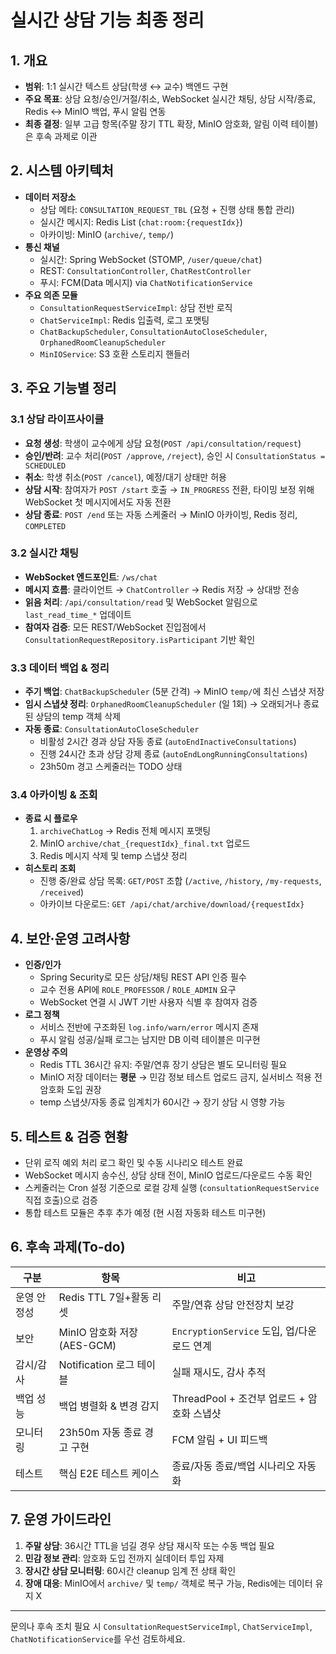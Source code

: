 # 실시간 상담 기능 최종 정리

## 1. 개요
- **범위**: 1:1 실시간 텍스트 상담(학생 ↔ 교수) 백엔드 구현
- **주요 목표**: 상담 요청/승인/거절/취소, WebSocket 실시간 채팅, 상담 시작/종료, Redis ↔ MinIO 백업, 푸시 알림 연동
- **최종 결정**: 일부 고급 항목(주말 장기 TTL 확장, MinIO 암호화, 알림 이력 테이블)은 후속 과제로 이관

## 2. 시스템 아키텍처
- **데이터 저장소**
  - 상담 메타: `CONSULTATION_REQUEST_TBL` (요청 + 진행 상태 통합 관리)
  - 실시간 메시지: Redis List (`chat:room:{requestIdx}`)
  - 아카이빙: MinIO (`archive/`, `temp/`)
- **통신 채널**
  - 실시간: Spring WebSocket (STOMP, `/user/queue/chat`)
  - REST: `ConsultationController`, `ChatRestController`
  - 푸시: FCM(Data 메시지) via `ChatNotificationService`
- **주요 의존 모듈**
  - `ConsultationRequestServiceImpl`: 상담 전반 로직
  - `ChatServiceImpl`: Redis 입출력, 로그 포맷팅
  - `ChatBackupScheduler`, `ConsultationAutoCloseScheduler`, `OrphanedRoomCleanupScheduler`
  - `MinIOService`: S3 호환 스토리지 핸들러

## 3. 주요 기능별 정리
### 3.1 상담 라이프사이클
- **요청 생성**: 학생이 교수에게 상담 요청(`POST /api/consultation/request`)
- **승인/반려**: 교수 처리(`POST /approve`, `/reject`), 승인 시 `ConsultationStatus = SCHEDULED`
- **취소**: 학생 취소(`POST /cancel`), 예정/대기 상태만 허용
- **상담 시작**: 참여자가 `POST /start` 호출 → `IN_PROGRESS` 전환, 타이밍 보정 위해 WebSocket 첫 메시지에서도 자동 전환
- **상담 종료**: `POST /end` 또는 자동 스케줄러 → MinIO 아카이빙, Redis 정리, `COMPLETED`

### 3.2 실시간 채팅
- **WebSocket 엔드포인트**: `/ws/chat`
- **메시지 흐름**: 클라이언트 → `ChatController` → Redis 저장 → 상대방 전송
- **읽음 처리**: `/api/consultation/read` 및 WebSocket 알림으로 `last_read_time_*` 업데이트
- **참여자 검증**: 모든 REST/WebSocket 진입점에서 `ConsultationRequestRepository.isParticipant` 기반 확인

### 3.3 데이터 백업 & 정리
- **주기 백업**: `ChatBackupScheduler` (5분 간격) → MinIO `temp/`에 최신 스냅샷 저장
- **임시 스냅샷 정리**: `OrphanedRoomCleanupScheduler` (일 1회) → 오래되거나 종료된 상담의 temp 객체 삭제
- **자동 종료**: `ConsultationAutoCloseScheduler`
  - 비활성 2시간 경과 상담 자동 종료 (`autoEndInactiveConsultations`)
  - 진행 24시간 초과 상담 강제 종료 (`autoEndLongRunningConsultations`)
  - 23h50m 경고 스케줄러는 TODO 상태

### 3.4 아카이빙 & 조회
- **종료 시 플로우**
  1. `archiveChatLog` → Redis 전체 메시지 포맷팅
  2. MinIO `archive/chat_{requestIdx}_final.txt` 업로드
  3. Redis 메시지 삭제 및 temp 스냅샷 정리
- **히스토리 조회**
  - 진행 중/완료 상담 목록: `GET/POST` 조합 (`/active`, `/history`, `/my-requests`, `/received`)
  - 아카이브 다운로드: `GET /api/chat/archive/download/{requestIdx}`

## 4. 보안·운영 고려사항
- **인증/인가**
  - Spring Security로 모든 상담/채팅 REST API 인증 필수
  - 교수 전용 API에 `ROLE_PROFESSOR` / `ROLE_ADMIN` 요구
  - WebSocket 연결 시 JWT 기반 사용자 식별 후 참여자 검증
- **로그 정책**
  - 서비스 전반에 구조화된 `log.info/warn/error` 메시지 존재
  - 푸시 알림 성공/실패 로그는 남지만 DB 이력 테이블은 미구현
- **운영상 주의**
  - Redis TTL 36시간 유지: 주말/연휴 장기 상담은 별도 모니터링 필요
  - MinIO 저장 데이터는 **평문** → 민감 정보 테스트 업로드 금지, 실서비스 적용 전 암호화 도입 권장
  - temp 스냅샷/자동 종료 임계치가 60시간 → 장기 상담 시 영향 가능

## 5. 테스트 & 검증 현황
- 단위 로직 예외 처리 로그 확인 및 수동 시나리오 테스트 완료
- WebSocket 메시지 송수신, 상담 상태 전이, MinIO 업로드/다운로드 수동 확인
- 스케줄러는 Cron 설정 기준으로 로컬 강제 실행 (`consultationRequestService` 직접 호출)으로 검증
- 통합 테스트 모듈은 추후 추가 예정 (현 시점 자동화 테스트 미구현)

## 6. 후속 과제(To-do)
| 구분 | 항목 | 비고 |
|------|------|------|
| 운영 안정성 | Redis TTL 7일+활동 리셋 | 주말/연휴 상담 안전장치 보강 |
| 보안 | MinIO 암호화 저장 (AES-GCM) | `EncryptionService` 도입, 업/다운로드 연계 |
| 감시/감사 | Notification 로그 테이블 | 실패 재시도, 감사 추적 |
| 백업 성능 | 백업 병렬화 & 변경 감지 | ThreadPool + 조건부 업로드 + 암호화 스냅샷 |
| 모니터링 | 23h50m 자동 종료 경고 구현 | FCM 알림 + UI 피드백 |
| 테스트 | 핵심 E2E 테스트 케이스 | 종료/자동 종료/백업 시나리오 자동화 |

## 7. 운영 가이드라인
1. **주말 상담**: 36시간 TTL을 넘길 경우 상담 재시작 또는 수동 백업 필요
2. **민감 정보 관리**: 암호화 도입 전까지 실데이터 투입 자제
3. **장시간 상담 모니터링**: 60시간 cleanup 임계 전 상태 확인
4. **장애 대응**: MinIO에서 `archive/` 및 `temp/` 객체로 복구 가능, Redis에는 데이터 유지 X

---
문의나 후속 조치 필요 시 `ConsultationRequestServiceImpl`, `ChatServiceImpl`, `ChatNotificationService`를 우선 검토하세요.
